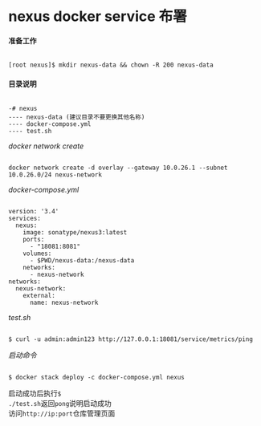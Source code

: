 # nexus docker service 布署  

#### 准备工作

<pre><code>
[root nexus]$ mkdir nexus-data && chown -R 200 nexus-data
</code></pre>

#### 目录说明  

<pre><code>
-# nexus
---- nexus-data (建议目录不要更换其他名称)
---- docker-compose.yml
---- test.sh
</code></pre>

*docker network create*
<pre><code>
docker network create -d overlay --gateway 10.0.26.1 --subnet 10.0.26.0/24 nexus-network
</code></pre>

*docker-compose.yml*

<pre><code>
version: '3.4'
services:
  nexus:
    image: sonatype/nexus3:latest
    ports:
      - "18081:8081"
    volumes: 
      - $PWD/nexus-data:/nexus-data
    networks:
      - nexus-network
networks:
  nexus-network:
    external: 
      name: nexus-network
</code></pre>

*test.sh*

<pre><code>
$ curl -u admin:admin123 http://127.0.0.1:18081/service/metrics/ping
</code></pre>

*启动命令*
<pre><code>
$ docker stack deploy -c docker-compose.yml nexus
</code></pre>

启动成功后执行<code>$ ./test.sh</code>返回<code>pong</code>说明启动成功  
访问<code>http://ip:port</code>仓库管理页面
